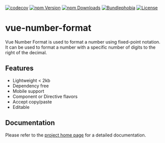 [![codecov](https://codecov.io/gh/coders-tm/vue-number-format/branch/master/graph/badge.svg?token=OML1CQSPLA)](https://codecov.io/gh/coders-tm/vue-number-format)
[![npm Version](https://badgen.net/npm/v/@coders-tm/vue-number-format?color=green)](https://www.npmjs.com/package/@coders-tm/vue-number-format)
[![npm Downloads](https://badgen.net/npm/dt/@coders-tm/vue-number-format?color=green)](https://www.npmjs.com/package/@coders-tm/vue-number-format)
[![Bundlephobia](https://badgen.net/bundlephobia/minzip/@coders-tm/vue-number-format?color=green)](https://bundlephobia.com/result?p=@coders-tm/vue-number-format)
[![License](https://badgen.net/github/license/coders-tm/vue-number-format?color=green)](https://github.com/coders-tm/vue-number-format/blob/master/LICENSE)
# vue-number-format
Vue Number Format is used to format a number using fixed-point notation. It can be used to format a number with a specific number of digits to the right of the decimal.
## Features

- Lightweight < 2kb
- Dependency free
- Mobile support
- Component or Directive flavors
- Accept copy/paste
- Editable

## Documentation
Please refer to the [project home page](https://coders-tm.github.io/vue-number-format/) for a detailed documentation.

